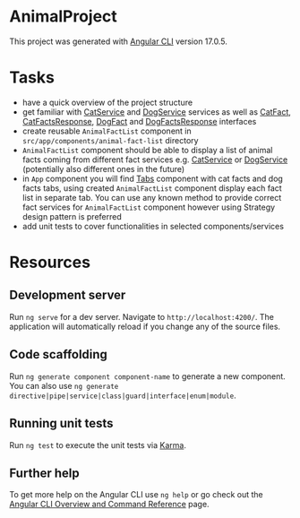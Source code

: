 # AnimalProject

This project was generated with [Angular CLI](https://github.com/angular/angular-cli) version 17.0.5.

# Tasks

- have a quick overview of the project structure
- get familiar with [CatService](./src/app/services/cat.service.ts) and [DogService](./src/app/services/dog.service.ts) services as well as [CatFact](./src/app/models/cat-fact.ts), [CatFactsResponse](./src/app/models/cat-facts-response.ts), [DogFact](./src/app/models/dog-fact.ts) and [DogFactsResponse](./src/app/models/dog-facts-response.ts) interfaces
- create reusable `AnimalFactList` component in `src/app/components/animal-fact-list` directory
- `AnimalFactList` component should be able to display a list of animal facts coming from different fact services e.g. [CatService](./src/app/services/cat.service.ts) or [DogService](./src/app/services/dog.service.ts) (potentially also different ones in the future)
- in `App` component you will find [Tabs](https://material.angular.io/components/tabs/overview) component with cat facts and dog facts tabs, using created `AnimalFactList` component display each fact list in separate tab. You can use any known method to provide correct fact services for `AnimalFactList` component however using Strategy design pattern is preferred
- add unit tests to cover functionalities in selected components/services

# Resources
## Development server

Run `ng serve` for a dev server. Navigate to `http://localhost:4200/`. The application will automatically reload if you change any of the source files.

## Code scaffolding

Run `ng generate component component-name` to generate a new component. You can also use `ng generate directive|pipe|service|class|guard|interface|enum|module`.

## Running unit tests

Run `ng test` to execute the unit tests via [Karma](https://karma-runner.github.io).

## Further help

To get more help on the Angular CLI use `ng help` or go check out the [Angular CLI Overview and Command Reference](https://angular.io/cli) page.
